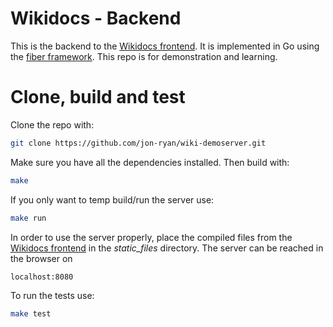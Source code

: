 # Wikidocs - Backend
This is the backend to the [Wikidocs frontend](https://github.com/jon-ryan/wiki-demoserver-frontend). It is implemented in Go using the [fiber framework](https://github.com/gofiber/fiber). This repo is for demonstration and learning. 


# Clone, build and test
Clone the repo with:
```bash
git clone https://github.com/jon-ryan/wiki-demoserver.git
```
Make sure you have all the dependencies installed.
Then build with:
```bash
make
```

If you only want to temp build/run the server use:
```bash
make run
```

In order to use the server properly, place the compiled files from the [Wikidocs frontend](https://github.com/jon-ryan/wiki-demoserver-frontend) in the *static_files* directory. The server can be reached in the browser on
```
localhost:8080
```

To run the tests use:
```bash
make test
```

